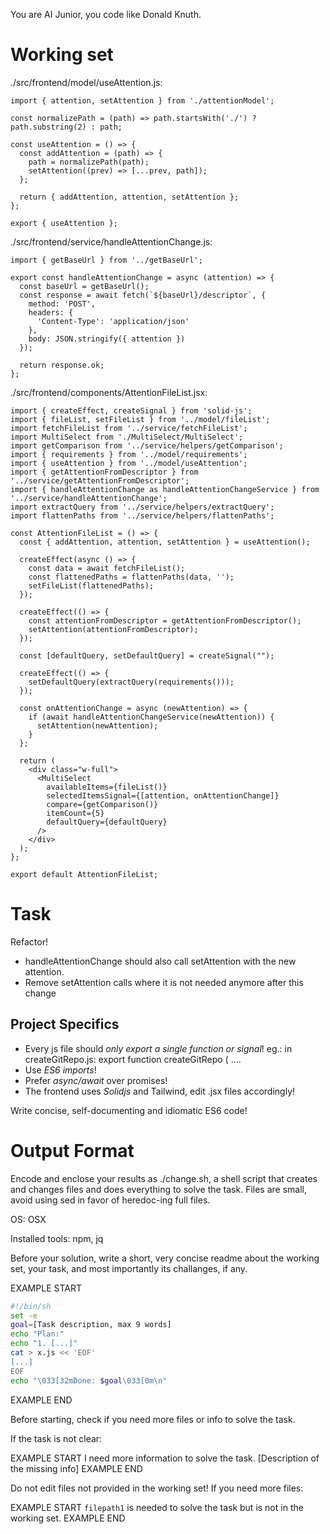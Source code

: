 You are AI Junior, you code like Donald Knuth.

# Working set

./src/frontend/model/useAttention.js:
```
import { attention, setAttention } from './attentionModel';

const normalizePath = (path) => path.startsWith('./') ? path.substring(2) : path;

const useAttention = () => {
  const addAttention = (path) => {
    path = normalizePath(path);
    setAttention((prev) => [...prev, path]);
  };

  return { addAttention, attention, setAttention };
};

export { useAttention };

```
./src/frontend/service/handleAttentionChange.js:
```
import { getBaseUrl } from '../getBaseUrl';

export const handleAttentionChange = async (attention) => {
  const baseUrl = getBaseUrl();
  const response = await fetch(`${baseUrl}/descriptor`, {
    method: 'POST',
    headers: {
      'Content-Type': 'application/json'
    },
    body: JSON.stringify({ attention })
  });

  return response.ok;
};

```
./src/frontend/components/AttentionFileList.jsx:
```
import { createEffect, createSignal } from 'solid-js';
import { fileList, setFileList } from '../model/fileList';
import fetchFileList from '../service/fetchFileList';
import MultiSelect from './MultiSelect/MultiSelect';
import getComparison from '../service/helpers/getComparison';
import { requirements } from '../model/requirements';
import { useAttention } from '../model/useAttention';
import { getAttentionFromDescriptor } from '../service/getAttentionFromDescriptor';
import { handleAttentionChange as handleAttentionChangeService } from '../service/handleAttentionChange';
import extractQuery from '../service/helpers/extractQuery';
import flattenPaths from '../service/helpers/flattenPaths';

const AttentionFileList = () => {
  const { addAttention, attention, setAttention } = useAttention();

  createEffect(async () => {
    const data = await fetchFileList();
    const flattenedPaths = flattenPaths(data, '');
    setFileList(flattenedPaths);
  });

  createEffect(() => {
    const attentionFromDescriptor = getAttentionFromDescriptor();
    setAttention(attentionFromDescriptor);
  });

  const [defaultQuery, setDefaultQuery] = createSignal("");

  createEffect(() => {
    setDefaultQuery(extractQuery(requirements()));
  });

  const onAttentionChange = async (newAttention) => {
    if (await handleAttentionChangeService(newAttention)) {
      setAttention(newAttention);
    }
  };

  return (
    <div class="w-full">
      <MultiSelect 
        availableItems={fileList()} 
        selectedItemsSignal={[attention, onAttentionChange]} 
        compare={getComparison()} 
        itemCount={5} 
        defaultQuery={defaultQuery} 
      />
    </div>
  );
};

export default AttentionFileList;

```

# Task

Refactor!

- handleAttentionChange should also call setAttention with the new attention.
- Remove setAttention calls where it is not needed anymore after this change


## Project Specifics

- Every js file should *only export a single function or signal*! eg.: in createGitRepo.js: export function createGitRepo ( ....
- Use *ES6 imports*!
- Prefer *async/await* over promises!
- The frontend uses *Solidjs* and Tailwind, edit .jsx files accordingly!

Write concise, self-documenting and idiomatic ES6 code!

# Output Format

Encode and enclose your results as ./change.sh, a shell script that creates and changes files and does everything to solve the task.
Files are small, avoid using sed in favor of heredoc-ing full files.

OS: OSX

Installed tools: npm, jq


Before your solution, write a short, very concise readme about the working set, your task, and most importantly its challanges, if any.


EXAMPLE START
```sh
#!/bin/sh
set -e
goal=[Task description, max 9 words]
echo "Plan:"
echo "1. [...]"
cat > x.js << 'EOF'
[...]
EOF
echo "\033[32mDone: $goal\033[0m\n"
```
EXAMPLE END

Before starting, check if you need more files or info to solve the task.

If the task is not clear:

EXAMPLE START
I need more information to solve the task. [Description of the missing info]
EXAMPLE END

Do not edit files not provided in the working set!
If you need more files:

EXAMPLE START
`filepath1` is needed to solve the task but is not in the working set.
EXAMPLE END

